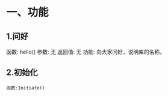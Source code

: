 # 一、功能
## 1.问好
   函数: hello()
   参数: 无
   返回值: 无
   功能: 向大家问好，说明库的名称。
## 2.初始化
    函数:Initiate()
   
